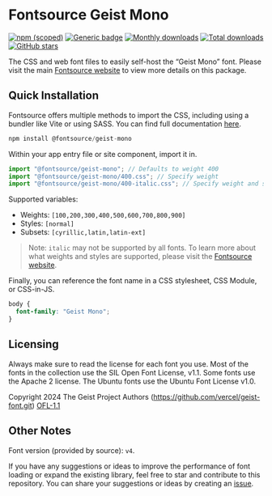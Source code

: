 # Fontsource Geist Mono

[![npm (scoped)](https://img.shields.io/npm/v/@fontsource/geist-mono?color=brightgreen)](https://www.npmjs.com/package/@fontsource/geist-mono) [![Generic badge](https://img.shields.io/badge/fontsource-passing-brightgreen)](https://github.com/fontsource/fontsource) [![Monthly downloads](https://badgen.net/npm/dm/@fontsource/geist-mono)](https://github.com/fontsource/fontsource) [![Total downloads](https://badgen.net/npm/dt/@fontsource/geist-mono)](https://github.com/fontsource/fontsource) [![GitHub stars](https://img.shields.io/github/stars/fontsource/fontsource.svg?style=social&label=Star)](https://github.com/fontsource/fontsource/stargazers)

The CSS and web font files to easily self-host the “Geist Mono” font. Please visit the main [Fontsource website](https://fontsource.org/fonts/geist-mono) to view more details on this package.

## Quick Installation

Fontsource offers multiple methods to import the CSS, including using a bundler like Vite or using SASS. You can find full documentation [here](https://fontsource.org/docs/getting-started/introduction).

```javascript
npm install @fontsource/geist-mono
```

Within your app entry file or site component, import it in.

```javascript
import "@fontsource/geist-mono"; // Defaults to weight 400
import "@fontsource/geist-mono/400.css"; // Specify weight
import "@fontsource/geist-mono/400-italic.css"; // Specify weight and style
```

Supported variables:
- Weights: `[100,200,300,400,500,600,700,800,900]`
- Styles: `[normal]`
- Subsets: `[cyrillic,latin,latin-ext]`

> Note: `italic` may not be supported by all fonts. To learn more about what weights and styles are supported, please visit the [Fontsource website](https://fontsource.org/fonts/geist-mono).

Finally, you can reference the font name in a CSS stylesheet, CSS Module, or CSS-in-JS.

```css
body {
  font-family: "Geist Mono";
}
```

## Licensing
Always make sure to read the license for each font you use. Most of the fonts in the collection use the SIL Open Font License, v1.1. Some fonts use the Apache 2 license. The Ubuntu fonts use the Ubuntu Font License v1.0.

Copyright 2024 The Geist Project Authors (https://github.com/vercel/geist-font.git)
[OFL-1.1](https://openfontlicense.org)

## Other Notes
Font version (provided by source): `v4`.

If you have any suggestions or ideas to improve the performance of font loading or expand the existing library, feel free to star and contribute to this repository. You can share your suggestions or ideas by creating an [issue](https://github.com/fontsource/fontsource/issues).